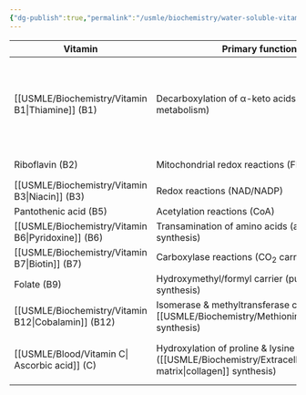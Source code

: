 ```yaml
---
{"dg-publish":true,"permalink":"/usmle/biochemistry/water-soluble-vitamins/"}
---
```



| Vitamin                           | Primary function                                                                 | Deficiency                                                                                                                             |
| --------------------------------- | -------------------------------------------------------------------------------- | -------------------------------------------------------------------------------------------------------------------------------------- |
| [[USMLE/Biochemistry/Vitamin B1\|Thiamine]] (B1)     | Decarboxylation of α-keto acids (carbohydrate metabolism)                        | - Beriberi (peripheral neuropathy, heart failure)<br>- [[USMLE/Neurology/Wernicke encephalopathy and Korsakoff syndrome\|Wernicke-Korsakoff syndrome]] |
| Riboflavin (B2)                   | Mitochondrial redox reactions (FMN, FAD)                                         | Cheilosis, stomatitis, glossitis<br>Normocytic anemia                                                                                  |
| [[USMLE/Biochemistry/Vitamin B3\|Niacin]] (B3)       | Redox reactions (NAD/NADP)                                                       | Pellagra (dermatitis, dementia, diarrhea)                                                                                              |
| Pantothenic acid (B5)             | Acetylation reactions (CoA)                                                      | Distal paresthesia (rare)                                                                                                              |
| [[USMLE/Biochemistry/Vitamin B6\|Pyridoxine]] (B6)   | Transamination of amino acids (amino acid synthesis)                             | Peripheral neuropathy<br>Cheilosis, stomatitis, glossitis                                                                              |
| [[USMLE/Biochemistry/Vitamin B7\|Biotin]] (B7)       | Carboxylase reactions (CO<sub>2</sub> carrier)                                   | Dermatitis, conjunctivitis, alopecia, neurologic changes                                                                               |
| Folate (B9)                       | Hydroxymethyl/formyl carrier (purine & thymine synthesis)                        | Megaloblastic anemia<br>Neural tube defects (fetus)                                                                                    |
| [[USMLE/Biochemistry/Vitamin B12\|Cobalamin]] (B12)  | Isomerase & methyltransferase cofactor (DNA & [[USMLE/Biochemistry/Methionine\|methionine]] synthesis)          | Megaloblastic anemia<br>Neurologic deficits                                                                                            |
| [[USMLE/Blood/Vitamin C\| Ascorbic acid]] (C) | Hydroxylation of proline & lysine ([[USMLE/Biochemistry/Extracellular matrix\|collagen]] synthesis) | [[USMLE/Blood/Vitamin C\|Scurvy]] (perifollicular hemorrhage, gingivitis, muscle pain)                                                             |



